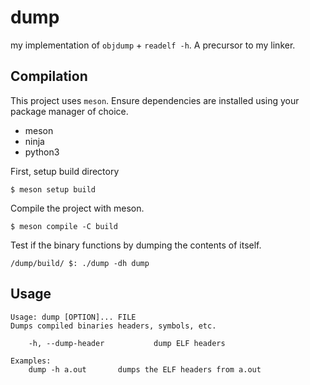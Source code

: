 # dump

my implementation of `objdump` + `readelf -h`. A precursor to my linker.


## Compilation

This project uses `meson`. Ensure dependencies are installed using your package manager
of choice.

- meson
- ninja
- python3

First, setup build directory

`$ meson setup build`

Compile the project with meson.

`$ meson compile -C build`

Test if the binary functions by dumping the contents of itself.

`/dump/build/ $: ./dump -dh dump`

## Usage
```
Usage: dump [OPTION]... FILE
Dumps compiled binaries headers, symbols, etc.

    -h, --dump-header           dump ELF headers

Examples:
    dump -h a.out       dumps the ELF headers from a.out
```

